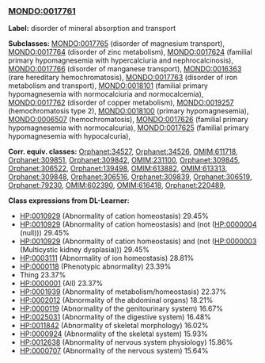
### [MONDO:0017761](http://purl.obolibrary.org/obo/MONDO_0017761)
**Label:** disorder of mineral absorption and transport

**Subclasses:** [MONDO:0017765](http://purl.obolibrary.org/obo/MONDO_0017765) (disorder of magnesium transport), [MONDO:0017764](http://purl.obolibrary.org/obo/MONDO_0017764) (disorder of zinc metabolism), [MONDO:0017624](http://purl.obolibrary.org/obo/MONDO_0017624) (familial primary hypomagnesemia with hypercalciuria and nephrocalcinosis), [MONDO:0017766](http://purl.obolibrary.org/obo/MONDO_0017766) (disorder of manganese transport), [MONDO:0016363](http://purl.obolibrary.org/obo/MONDO_0016363) (rare hereditary hemochromatosis), [MONDO:0017763](http://purl.obolibrary.org/obo/MONDO_0017763) (disorder of iron metabolism and transport), [MONDO:0018101](http://purl.obolibrary.org/obo/MONDO_0018101) (familial primary hypomagnesemia with normocalciuria and normocalcemia), [MONDO:0017762](http://purl.obolibrary.org/obo/MONDO_0017762) (disorder of copper metabolism), [MONDO:0019257](http://purl.obolibrary.org/obo/MONDO_0019257) (hemochromatosis type 2), [MONDO:0018100](http://purl.obolibrary.org/obo/MONDO_0018100) (primary hypomagnesemia), [MONDO:0006507](http://purl.obolibrary.org/obo/MONDO_0006507) (hemochromatosis), [MONDO:0017626](http://purl.obolibrary.org/obo/MONDO_0017626) (familial primary hypomagnesemia with normocalcuria), [MONDO:0017625](http://purl.obolibrary.org/obo/MONDO_0017625) (familial primary hypomagnesemia with hypocalcuria), 

**Corr. equiv. classes:** [Orphanet:34527](http://www.orpha.net/ORDO/Orphanet_34527), [Orphanet:34526](http://www.orpha.net/ORDO/Orphanet_34526), [OMIM:611718](http://purl.obolibrary.org/obo/OMIM_611718), [Orphanet:309851](http://www.orpha.net/ORDO/Orphanet_309851), [Orphanet:309842](http://www.orpha.net/ORDO/Orphanet_309842), [OMIM:231100](http://purl.obolibrary.org/obo/OMIM_231100), [Orphanet:309845](http://www.orpha.net/ORDO/Orphanet_309845), [Orphanet:306522](http://www.orpha.net/ORDO/Orphanet_306522), [Orphanet:139498](http://www.orpha.net/ORDO/Orphanet_139498), [OMIM:613882](http://purl.obolibrary.org/obo/OMIM_613882), [OMIM:613313](http://purl.obolibrary.org/obo/OMIM_613313), [Orphanet:309848](http://www.orpha.net/ORDO/Orphanet_309848), [Orphanet:306516](http://www.orpha.net/ORDO/Orphanet_306516), [Orphanet:309839](http://www.orpha.net/ORDO/Orphanet_309839), [Orphanet:306519](http://www.orpha.net/ORDO/Orphanet_306519), [Orphanet:79230](http://www.orpha.net/ORDO/Orphanet_79230), [OMIM:602390](http://purl.obolibrary.org/obo/OMIM_602390), [OMIM:616418](http://purl.obolibrary.org/obo/OMIM_616418), [Orphanet:220489](http://www.orpha.net/ORDO/Orphanet_220489), 

**Class expressions from DL-Learner:**

- [HP:0010929](http://purl.obolibrary.org/obo/HP_0010929) (Abnormality of cation homeostasis) 29.45%
- [HP:0010929](http://purl.obolibrary.org/obo/HP_0010929) (Abnormality of cation homeostasis) and (not ([HP:0000004](http://purl.obolibrary.org/obo/HP_0000004) (null))) 29.45%
- [HP:0010929](http://purl.obolibrary.org/obo/HP_0010929) (Abnormality of cation homeostasis) and (not ([HP:0000003](http://purl.obolibrary.org/obo/HP_0000003) (Multicystic kidney dysplasia))) 29.45%
- [HP:0003111](http://purl.obolibrary.org/obo/HP_0003111) (Abnormality of ion homeostasis) 28.81%
- [HP:0000118](http://purl.obolibrary.org/obo/HP_0000118) (Phenotypic abnormality) 23.39%
- Thing 23.37%
- [HP:0000001](http://purl.obolibrary.org/obo/HP_0000001) (All) 23.37%
- [HP:0001939](http://purl.obolibrary.org/obo/HP_0001939) (Abnormality of metabolism/homeostasis) 22.37%
- [HP:0002012](http://purl.obolibrary.org/obo/HP_0002012) (Abnormality of the abdominal organs) 18.21%
- [HP:0000119](http://purl.obolibrary.org/obo/HP_0000119) (Abnormality of the genitourinary system) 16.67%
- [HP:0025031](http://purl.obolibrary.org/obo/HP_0025031) (Abnormality of the digestive system) 16.48%
- [HP:0011842](http://purl.obolibrary.org/obo/HP_0011842) (Abnormality of skeletal morphology) 16.02%
- [HP:0000924](http://purl.obolibrary.org/obo/HP_0000924) (Abnormality of the skeletal system) 15.93%
- [HP:0012638](http://purl.obolibrary.org/obo/HP_0012638) (Abnormality of nervous system physiology) 15.86%
- [HP:0000707](http://purl.obolibrary.org/obo/HP_0000707) (Abnormality of the nervous system) 15.64%


